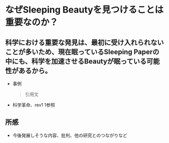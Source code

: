 # なぜSleeping Beautyを見つけることは重要なのか？

## 科学における重要な発見は、最初に受け入れられないことが多いため、現在眠っているSleeping Paperの中にも、科学を加速させるBeautyが眠っている可能性があるから。
- 事例
    > 引用文
- 科学革命、rev1 1参照

## 

## 所感
- 今後発展しそうな内容、批判、他の研究とのつながりなど